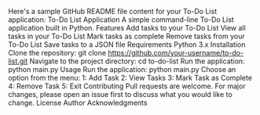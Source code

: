 Here's a sample GitHub README file content for your To-Do List application:
To-Do List Application
A simple command-line To-Do List application built in Python.
Features
Add tasks to your To-Do List
View all tasks in your To-Do List
Mark tasks as complete
Remove tasks from your To-Do List
Save tasks to a JSON file
Requirements
Python 3.x
Installation
Clone the repository: git clone https://github.com/your-username/to-do-list.git
Navigate to the project directory: cd to-do-list
Run the application: python main.py
Usage
Run the application: python main.py
Choose an option from the menu:
1: Add Task
2: View Tasks
3: Mark Task as Complete
4: Remove Task
5: Exit
Contributing
Pull requests are welcome. For major changes, please open an issue first to discuss what you would like to change.
License
Author
Acknowledgments
